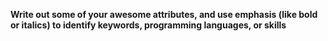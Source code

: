 **Write out some of your awesome attributes, and use emphasis __(like bold or italics)__ to identify keywords, programming languages, or skills**